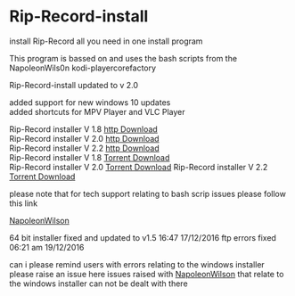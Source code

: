# Rip-Record-install
install Rip-Record all you need in one install program

This program is bassed on and uses the bash scripts from the NapoleonWils0n kodi-playercorefactory

Rip-Record-install updated to v 2.0  

added support for  new windows 10 updates  
added shortcuts for MPV Player and VLC Player

Rip-Record installer  V 1.8   <a href="https://github.com/t3rmin8tor/kodi-player-core-factory-install/releases/download/v1.8/rip-record-install-1.8.exe">http Download</a><br>
Rip-Record installer  V 2.0  <a href="https://github.com/t3rmin8tor/kodi-player-core-factory-install/releases/download/v2.0/rip-record-install-2.0.exe">http Download</a><br>
Rip-Record installer V 2.2  <a href="https://github.com/t3rmin8tor/kodi-player-core-factory-install/releases/download/v2.2/rip-record-install-v2.2.exe">http Download</a><br>
Rip-Record installer V 1.8   <a href="https://github.com/t3rmin8tor/kodi-player-core-factory-install/raw/master/rip-record-install-1.8.torrent">Torrent Download</a><br>
Rip-Record installer V 2.0   <a href="https://github.com/t3rmin8tor/kodi-player-core-factory-install/raw/master/rip-record-install-2.0.torrent">Torrent Download</a>
Rip-Record installer V 2.2   <a href="https://github.com/t3rmin8tor/kodi-player-core-factory-install/raw/master/rip-record-install-2.2.torrent">Torrent Download</a>

please note  that for tech support relating to bash scrip issues please follow this link

<a href="https://github.com/NapoleonWils0n/kodi-playercorefactory">NapoleonWilson</a>


64 bit installer fixed and updated to v1.5 16:47  17/12/2016
ftp errors fixed  06:21 am 19/12/2016

can i please remind users with errors relating to the windows installer  please raise an issue  here
issues raised with <a href="https://github.com/NapoleonWils0n/kodi-playercorefactory">NapoleonWilson</a>
that relate to the windows installer can not be dealt with there 
